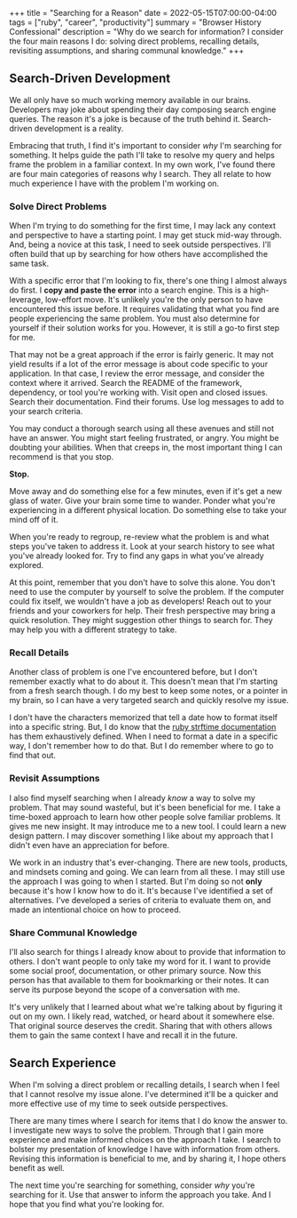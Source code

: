 +++
title = "Searching for a Reason"
date = 2022-05-15T07:00:00-04:00
tags = ["ruby", "career", "productivity"]
summary = "Browser History Confessional"
description = "Why do we search for information? I consider the four main reasons I do: solving direct problems, recalling details, revisiting assumptions, and sharing communal knowledge."
+++

## Search-Driven Development

We all only have so much working memory available in our brains. Developers may joke about spending their day composing search engine queries. The reason it's a joke is because of the truth behind it. Search-driven development is a reality.

Embracing that truth, I find it's important to consider *why* I'm searching for something. It helps guide the path I'll take to resolve my query and helps frame the problem in a familiar context. In my own work, I've found there are four main categories of reasons why I search. They all relate to how much experience I have with the problem I'm working on.

### Solve Direct Problems

When I'm trying to do something for the first time, I may lack any context and perspective to have a starting point. I may get stuck mid-way through. And, being a novice at this task, I need to seek outside perspectives. I'll often build that up by searching for how others have accomplished the same task.

With a specific error that I'm looking to fix, there's one thing I almost always do first. I __copy and paste the error__ into a search engine. This is a high-leverage, low-effort move. It's unlikely you're the only person to have encountered this issue before. It requires validating that what you find are people experiencing the same problem. You must also determine for yourself if their solution works for you. However, it is still a go-to first step for me.

That may not be a great approach if the error is fairly generic. It may not yield results if a lot of the error message is about code specific to your application. In that case, I review the error message, and consider the context where it arrived. Search the README of the framework, dependency, or tool you're working with. Visit open and closed issues. Search their documentation. Find their forums. Use log messages to add to your search criteria.

You may conduct a thorough search using all these avenues and still not have an answer. You might start feeling frustrated, or angry. You might be doubting your abilities. When that creeps in, the most important thing I can recommend is that you stop.

__Stop.__

Move away and do something else for a few minutes, even if it's get a new glass of water. Give your brain some time to wander. Ponder what you're experiencing in a different physical location. Do something else to take your mind off of it.

When you're ready to regroup, re-review what the problem is and what steps you've taken to address it. Look at your search history to see what you've already looked for. Try to find any gaps in what you've already explored.

At this point, remember that you don't have to solve this alone. You don't need to use the computer by yourself to solve the problem. If the computer could fix itself, we wouldn't have a job as developers! Reach out to your friends and your coworkers for help. Their fresh perspective may bring a quick resolution. They might suggestion other things to search for. They may help you with a different strategy to take.

### Recall Details

Another class of problem is one I've encountered before, but I don't remember exactly what to do about it. This doesn't mean that I'm starting from a fresh search though. I do my best to keep some notes, or a pointer in my brain, so I can have a very targeted search and quickly resolve my issue.

I don't have the characters memorized that tell a date how to format itself into a specific string. But, I do know that the [ruby strftime documentation](https://ruby-doc.org/stdlib-3.1.0/libdoc/date/rdoc/DateTime.html#method-i-strftime) has them exhaustively defined. When I need to format a date in a specific way, I don't remember how to do that. But I do remember where to go to find that out.

### Revisit Assumptions

I also find myself searching when I already *know* a way to solve my problem. That may sound wasteful, but it's been beneficial for me. I take a time-boxed approach to learn how other people solve familiar problems. It gives me new insight. It may introduce me to a new tool. I could learn a new design pattern. I may discover something I like about my approach that I didn't even have an appreciation for before.

We work in an industry that's ever-changing. There are new tools, products, and mindsets coming and going. We can learn from all these. I may still use the approach I was going to when I started. But I'm doing so not __only__ because it's how I know how to do it. It's because I've identified a set of alternatives. I've developed a series of criteria to evaluate them on, and made an intentional choice on how to proceed.

### Share Communal Knowledge

I'll also search for things I already know about to provide that information to others. I don't want people to only take my word for it. I want to provide some social proof, documentation, or other primary source. Now this person has that available to them for bookmarking or their notes. It can serve its purpose beyond the scope of a conversation with me.

It's very unlikely that I learned about what we're talking about by figuring it out on my own. I likely read, watched, or heard about it somewhere else. That original source deserves the credit. Sharing that with others allows them to gain the same context I have and recall it in the future.

## Search Experience

When I'm solving a direct problem or recalling details, I search when I feel that I cannot resolve my issue alone. I've determined it'll be a quicker and more effective use of my time to seek outside perspectives.

There are many times where I search for items that I do know the answer to. I investigate new ways to solve the problem. Through that I gain more experience and make informed choices on the approach I take. I search to bolster my presentation of knowledge I have with information from others. Revising this information is beneficial to me, and by sharing it, I hope others benefit as well.

The next time you're searching for something, consider *why* you're searching for it. Use that answer to inform the approach you take. And I hope that you find what you're looking for.
